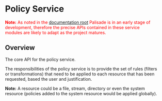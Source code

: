 # Policy Service

<span style="color:red">**Note:** As noted in the [documentation root](../../README.md) Palisade is in an early stage of development, therefore the precise APIs contained in these service modules are likely to adapt as the project matures.</span>

## Overview

The core API for the policy service.

The responsibilities of the policy service is to provide the set of rules
(filters or transformations) that need to be applied to each resource that
has been requested, based the user and justification.

**Note:** A resource could be a file, stream, directory or even the system
resource (policies added to the system resource would be applied globally).